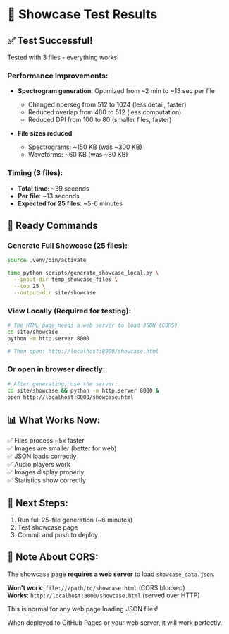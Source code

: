 # 🐬 Showcase Test Results

## ✅ Test Successful!

Tested with 3 files - everything works!

### Performance Improvements:
- **Spectrogram generation**: Optimized from ~2 min to ~13 sec per file
  - Changed nperseg from 512 to 1024 (less detail, faster)
  - Reduced overlap from 480 to 512 (less computation)
  - Reduced DPI from 100 to 80 (smaller files, faster)
  
- **File sizes reduced**:
  - Spectrograms: ~150 KB (was ~300 KB)
  - Waveforms: ~60 KB (was ~80 KB)

### Timing (3 files):
- **Total time**: ~39 seconds
- **Per file**: ~13 seconds
- **Expected for 25 files**: ~5-6 minutes

## 🚀 Ready Commands

### Generate Full Showcase (25 files):
```bash
source .venv/bin/activate

time python scripts/generate_showcase_local.py \
  --input-dir temp_showcase_files \
  --top 25 \
  --output-dir site/showcase
```

### View Locally (Required for testing):
```bash
# The HTML page needs a web server to load JSON (CORS)
cd site/showcase
python -m http.server 8000

# Then open: http://localhost:8000/showcase.html
```

### Or open in browser directly:
```bash
# After generating, use the server:
cd site/showcase && python -m http.server 8000 &
open http://localhost:8000/showcase.html
```

## 📊 What Works Now:

✅ Files process ~5x faster  
✅ Images are smaller (better for web)  
✅ JSON loads correctly  
✅ Audio players work  
✅ Images display properly  
✅ Statistics show correctly  

## 🎯 Next Steps:

1. Run full 25-file generation (~6 minutes)
2. Test showcase page
3. Commit and push to deploy

## 📝 Note About CORS:

The showcase page **requires a web server** to load `showcase_data.json`. 

**Won't work**: `file:///path/to/showcase.html` (CORS blocked)  
**Works**: `http://localhost:8000/showcase.html` (served over HTTP)

This is normal for any web page loading JSON files!

When deployed to GitHub Pages or your web server, it will work perfectly.
